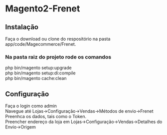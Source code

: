 # Magento2-Frenet

## Instalação
Faça o download ou clone do respositório na pasta app/code/Magecommerce/Frenet.
### Na pasta raiz do projeto rode os comandos
php bin/magento setup:upgrade <br>
php bin/magento setup:di:compile <br>
php bin/magento cache:clean <br>

## Configuração
Faça o login como admin <br>
Navegue até Lojas->Configuração->Vendas->Métodos de envio->Frenet<br>
Preenhca os dados, tais como o Token. <br>
Preencher endereço da loja em Lojas->Configuração->Vendas->Detalhes do Envio->Origem
